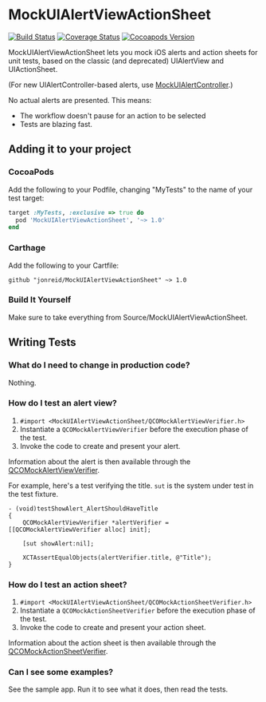 # MockUIAlertViewActionSheet

[![Build Status](https://travis-ci.org/jonreid/MockUIAlertViewActionSheet.svg?branch=master)](https://travis-ci.org/jonreid/MockUIAlertViewActionSheet)
[![Coverage Status](https://coveralls.io/repos/jonreid/MockUIAlertViewActionSheet/badge.svg?branch=master&service=github)](https://coveralls.io/github/jonreid/MockUIAlertViewActionSheet?branch=master)
[![Cocoapods Version](https://cocoapod-badges.herokuapp.com/v/MockUIAlertViewActionSheet/badge.png)](https://cocoapods.org/pods/MockUIAlertViewActionSheet)

MockUIAlertViewActionSheet lets you mock iOS alerts and action sheets for unit
tests, based on the classic (and deprecated) UIAlertView and UIActionSheet.

(For new UIAlertController-based alerts, use
[MockUIAlertController](https://github.com/jonreid/MockUIAlertController).)

No actual alerts are presented. This means:

* The workflow doesn't pause for an action to be selected
* Tests are blazing fast.

## Adding it to your project

### CocoaPods

Add the following to your Podfile, changing "MyTests" to the name of your test target:

```ruby
target :MyTests, :exclusive => true do
  pod 'MockUIAlertViewActionSheet', '~> 1.0'
end
```

### Carthage

Add the following to your Cartfile:

```
github "jonreid/MockUIAlertViewActionSheet" ~> 1.0
```

### Build It Yourself

Make sure to take everything from Source/MockUIAlertViewActionSheet.


## Writing Tests
 
### What do I need to change in production code?

Nothing.

### How do I test an alert view?

1. `#import <MockUIAlertViewActionSheet/QCOMockAlertViewVerifier.h>`
2. Instantiate a `QCOMockAlertViewVerifier` before the execution phase of the test.
3. Invoke the code to create and present your alert.

Information about the alert is then available through the
[QCOMockAlertViewVerifier](https://github.com/jonreid/MockUIAlertViewActionSheet/blob/master/TestSupport/QCOMockAlertViewVerifier.h).

For example, here's a test verifying the title. `sut` is the system under test
in the test fixture.

```obj-c
- (void)testShowAlert_AlertShouldHaveTitle
{
    QCOMockAlertViewVerifier *alertVerifier = [[QCOMockAlertViewVerifier alloc] init];

    [sut showAlert:nil];

    XCTAssertEqualObjects(alertVerifier.title, @"Title");
}
```

### How do I test an action sheet?

1. `#import <MockUIAlertViewActionSheet/QCOMockActionSheetVerifier.h>`
2. Instantiate a `QCOMockActionSheetVerifier` before the execution phase of the test.
3. Invoke the code to create and present your action sheet.

Information about the action sheet is then available through the
[QCOMockActionSheetVerifier](https://github.com/jonreid/MockUIAlertViewActionSheet/blob/master/TestSupport/QCOMockActionSheetVerifier.h).


### Can I see some examples?

See the sample app. Run it to see what it does, then read the tests.
